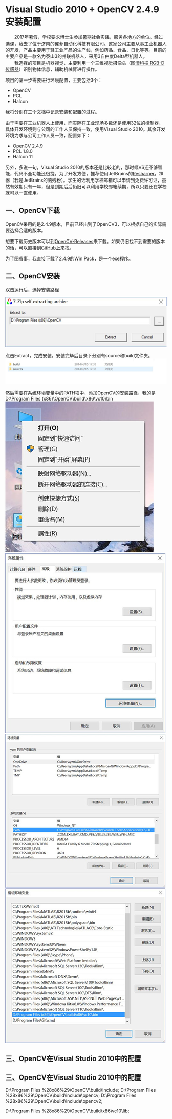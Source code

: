 # Visual Studio 2010 + OpenCV 2.4.9 安装配置

&emsp;&emsp;2017年暑假，学校要求博士生参加暑期社会实践，服务各地方的单位。经过选课，我去了位于济南的翼菲自动化科技有限公司。这家公司主要从事工业机器人的开发，产品主要用于轻工业产品的生产线，例如药品、食品、日化等等。目前的主要产品是一款名为泰山3的并联机器人，采用3自由度Delta型机器人。  
&emsp;&emsp;我选择的项目是机器视觉，主要利用一个三维视觉摄像头（[图漾科技 RGB-D 传感器](http://www.percipio.xyz/rgbd/)）识别物体信息，辅助机械臂进行操作。  

项目的第一步需要进行环境配置，主要包括3个：
- OpenCV
- PCL
- Halcon

我将分别在三个文档中记录安装和配置的过程。

由于需要在工业机器人上使用，而实际在工业现场多数还是使用32位的控制器，具体开发环境则与公司的工作人员保持一致，使用Visual Studio 2010。其余开发环境力求与公司工作人员一致，配置如下：
- OpenCV 2.4.9
- PCL 1.8.0
- Halcon 11

另外，多说一句，Visual Studio 2010的版本还是比较老的，那时候VS还不够智能，代码不全功能还很搓，为了开发方便，推荐使用JetBrains的[Resharper](https://www.jetbrains.com/resharper-cpp/)，神器（我是JetBrains的脑残粉）。学生的话利用学校邮箱可以申请到免费许可证，虽然有效期只有一年，但是到期后后仍旧可以利用学校邮箱续期，所以只要还在学校就可以一直使用。

## 一、OpenCV下载

OpenCV采用的是2.4.9版本，目前已经出到了OpenCV3，可以根据自己的实际需要选择合适的版本。

想要下载历史版本可以到[OpenCV-Releases](http://opencv.org/releases.html)来下载。如果仍旧找不到需要的版本的话，可以直接到[GitHub上](https://github.com/opencv/opencv/releases)来找。

为了图省事，我直接下载了2.4.9的Win Pack，是一个exe程序。

## 二、OpenCV安装

双击运行后，选择安装路径

![opencvinstall](opencv_install.jpg)

点击Extract，完成安装。安装完毕后目录下分别有source和build文件夹。
![opencvinstalldir](opencv_install2.jpg)

然后需要在系统环境变量中的PATH项中，添加OpenCV的安装路径，我的是D:\Program Files (x86)\OpenCV\build\x86\vc10\bin
![opencv_path](opencv_path1.jpg)
![opencv_path](opencv_path2.jpg)
![opencv_path](opencv_path3.jpg)
![opencv_path](opencv_path4.jpg)

## 三、OpenCV在Visual Studio 2010中的配置

## 三、OpenCV在Visual Studio 2010中的配置


D:\Program Files %28x86%29\OpenCV\build\include;
D:\Program Files %28x86%29\OpenCV\build\include\opencv;
D:\Program Files %28x86%29\OpenCV\build\include\opencv2;

D:\Program Files %28x86%29\OpenCV\build\x86\vc10\lib;





